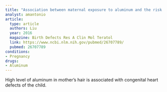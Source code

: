 ```yaml
---
title: "Association between maternal exposure to aluminum and the risk of congenital heart defects in offspring"
analyst: amantonio
article:
  type: article
  authors: Liu
  year: 2016
  magazine: Birth Defects Res A Clin Mol Teratol
  link: https://www.ncbi.nlm.nih.gov/pubmed/26707789/
  pubmed: 26707789
conditions:
- Pregnancy
drugs:
- Aluminum
---
```


High level of aluminum in mother’s hair is associated with congenital heart defects of the child.
